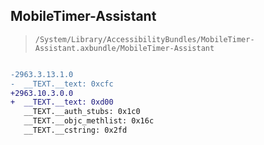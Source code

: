## MobileTimer-Assistant

> `/System/Library/AccessibilityBundles/MobileTimer-Assistant.axbundle/MobileTimer-Assistant`

```diff

-2963.3.13.1.0
-  __TEXT.__text: 0xcfc
+2963.10.3.0.0
+  __TEXT.__text: 0xd00
   __TEXT.__auth_stubs: 0x1c0
   __TEXT.__objc_methlist: 0x16c
   __TEXT.__cstring: 0x2fd

```
